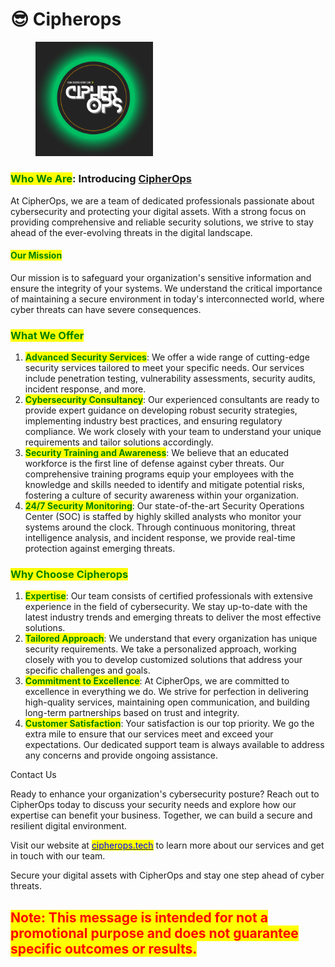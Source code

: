 # 😎 Cipherops

<div align="left">

<figure><img src=".gitbook/assets/image (4).png" alt="https://tinyurl.com/cipherops" width="188"><figcaption></figcaption></figure>

</div>

### <mark style="color:green;">Who We Are</mark>: Introducing [CipherOps](https://tinyurl.com/cipherops)

At CipherOps, we are a team of dedicated professionals passionate about cybersecurity and protecting your digital assets. With a strong focus on providing comprehensive and reliable security solutions, we strive to stay ahead of the ever-evolving threats in the digital landscape.



#### <mark style="color:green;">Our Mission</mark>

Our mission is to safeguard your organization's sensitive information and ensure the integrity of your systems. We understand the critical importance of maintaining a secure environment in today's interconnected world, where cyber threats can have severe consequences.

### <mark style="color:green;">What We Offer</mark>

1. <mark style="color:green;">**Advanced Security Services**</mark>: We offer a wide range of cutting-edge security services tailored to meet your specific needs. Our services include penetration testing, vulnerability assessments, security audits, incident response, and more.
2. <mark style="color:green;">**Cybersecurity Consultancy**</mark>: Our experienced consultants are ready to provide expert guidance on developing robust security strategies, implementing industry best practices, and ensuring regulatory compliance. We work closely with your team to understand your unique requirements and tailor solutions accordingly.
3. <mark style="color:green;">**Security Training and Awareness**</mark>: We believe that an educated workforce is the first line of defense against cyber threats. Our comprehensive training programs equip your employees with the knowledge and skills needed to identify and mitigate potential risks, fostering a culture of security awareness within your organization.
4. <mark style="color:green;">**24/7 Security Monitoring**</mark>: Our state-of-the-art Security Operations Center (SOC) is staffed by highly skilled analysts who monitor your systems around the clock. Through continuous monitoring, threat intelligence analysis, and incident response, we provide real-time protection against emerging threats.

### <mark style="color:green;">Why Choose Cipherops</mark>

1. <mark style="color:green;">**Expertise**</mark>: Our team consists of certified professionals with extensive experience in the field of cybersecurity. We stay up-to-date with the latest industry trends and emerging threats to deliver the most effective solutions.
2. <mark style="color:green;">**Tailored Approach**</mark>: We understand that every organization has unique security requirements. We take a personalized approach, working closely with you to develop customized solutions that address your specific challenges and goals.
3. <mark style="color:green;">**Commitment to Excellence**</mark>: At CipherOps, we are committed to excellence in everything we do. We strive for perfection in delivering high-quality services, maintaining open communication, and building long-term partnerships based on trust and integrity.
4. <mark style="color:green;">**Customer Satisfaction**</mark>: Your satisfaction is our top priority. We go the extra mile to ensure that our services meet and exceed your expectations. Our dedicated support team is always available to address any concerns and provide ongoing assistance.

Contact Us

Ready to enhance your organization's cybersecurity posture? Reach out to CipherOps today to discuss your security needs and explore how our expertise can benefit your business. Together, we can build a secure and resilient digital environment.

Visit our website at [<mark style="color:blue;">cipherops.tech</mark>](https://cipherops.tech/) to learn more about our services and get in touch with our team.

Secure your digital assets with CipherOps and stay one step ahead of cyber threats.

## <mark style="color:red;">Note: This message is intended for not a promotional purpose and does not guarantee specific outcomes or results.</mark>
